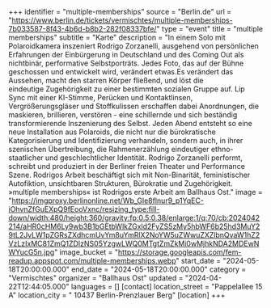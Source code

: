 +++
identifier = "multiple-memberships"
source = "Berlin.de"
url = "https://www.berlin.de/tickets/vermischtes/multiple-memberships-7b033587-8f43-4b6d-b8b2-282f08337bfe/"
type = "event"
title = "multiple memberships"
subtitle = "Karte"
description = "In einem Solo mit Polaroidkamera inszeniert Rodrigo Zorzanelli, ausgehend von persönlichen Erfahrungen der Einbürgerung in Deutschland und des Coming Out als nichtbinär, performative Selbstporträts. Jedes Foto, das auf der Bühne geschossen und entwickelt wird, verändert etwas.Es verändert das Aussehen, macht den starren Körper fließend, und löst die eindeutige Zugehörigkeit zu einer bestimmten sozialen Gruppe auf. Lip Sync mit einer KI-Stimme, Perücken und Kontaktlinsen, Vergrößerungsgläser und Stoffkulissen erschaffen dabei Anordnungen, die maskieren, brillieren, verstören - eine schillernde und sich beständig transformierende Inszenierung des Selbst. Jeden Abend entsteht so eine neue Installation aus Polaroids, die nicht nur die bürokratische Kategorisierung und Identifizierung verhandeln, sondern auch, in ihrer szenischen Übertreibung, die Rahmenerzählung eindeutiger ethno-staatlicher und geschlechtlicher Identität. Rodrigo Zorzanelli performt, schreibt und produziert in der Berliner freien Theater und Performance Szene. Rodrigos Arbeit beschäftigt sich mit Non-Binarität, feministischer Autofiktion, unsichtbaren Strukturen, Bürokratie und Zugehörigkeit. »multiple memberships« ist Rodrigos erste Arbeit am Ballhaus Ost."
image = "https://imgproxy.berlinonline.net/Wb_Gle8flnur9_p1YqEC-iOhvnZfGuEXpQ9fEooVxnc/resizing_type:fill-down/width:480/height:360/gravity:fp:0.5:0.38/enlarge:1/q:70/cb:2024042214/aHR0cHM6Ly9wb3B1bGEtbWlkZGxld2FyZS5zMy5hbWF6b25hd3MuY29tL2JvLW1pZGRsZXdhcmUvYm8uYmRlX2NoYW5uZWwuZXZlbnQvaW1hZ2VzLzIxMC81ZmQ1ZDIzNS05YzgwLWQ0MTgtZmZkMi0wMjhkNDA2MDEwNWYucG5n.jpg"
image_bucket = "https://storage.googleapis.com/fem-readup.appspot.com/multiple-memberships.webp"
start_date = "2024-05-18T20:00:00.000"
end_date = "2024-05-18T20:00:00.000"
category = "Vermischtes"
organizer = "Ballhaus Ost"
updated = "2024-04-22T12:44:05.000"
languages = []
[contact]
location_street = "Pappelallee 15 A"
location_city = " 10437 Berlin-Prenzlauer Berg"
[location]
+++